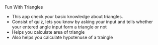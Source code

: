 Fun With Triangles
* This app check your basic knowledge about triangles.
* Consist of quiz, lets you know by asking your input and tells whether your entered angle input form a triangle or not
* Helps you calculate area of triangle
*  Also helps you calculate hypotenuse of a traingle
